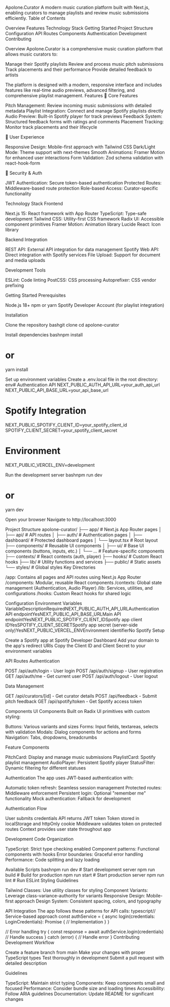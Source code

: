 Apolone.Curator
A modern music curation platform built with Next.js, enabling curators to manage playlists and review music submissions efficiently.
Table of Contents

Overview
Features
Technology Stack
Getting Started
Project Structure
Configuration
API Routes
Components
Authentication
Development
Contributing

Overview
Apolone.Curator is a comprehensive music curation platform that allows music curators to:

Manage their Spotify playlists
Review and process music pitch submissions
Track placements and their performance
Provide detailed feedback to artists

The platform is designed with a modern, responsive interface and includes features like real-time audio previews, advanced filtering, and comprehensive playlist management.
Features
🎵 Core Features

Pitch Management: Review incoming music submissions with detailed metadata
Playlist Integration: Connect and manage Spotify playlists directly
Audio Preview: Built-in Spotify player for track previews
Feedback System: Structured feedback forms with ratings and comments
Placement Tracking: Monitor track placements and their lifecycle

🎨 User Experience

Responsive Design: Mobile-first approach with Tailwind CSS
Dark/Light Mode: Theme support with next-themes
Smooth Animations: Framer Motion for enhanced user interactions
Form Validation: Zod schema validation with react-hook-form

🔐 Security & Auth

JWT Authentication: Secure token-based authentication
Protected Routes: Middleware-based route protection
Role-based Access: Curator-specific functionality

Technology Stack
Frontend

Next.js 15: React framework with App Router
TypeScript: Type-safe development
Tailwind CSS: Utility-first CSS framework
Radix UI: Accessible component primitives
Framer Motion: Animation library
Lucide React: Icon library

Backend Integration

REST API: External API integration for data management
Spotify Web API: Direct integration with Spotify services
File Upload: Support for document and media uploads

Development Tools

ESLint: Code linting
PostCSS: CSS processing
Autoprefixer: CSS vendor prefixing

Getting Started
Prerequisites

Node.js 18+
npm or yarn
Spotify Developer Account (for playlist integration)

Installation

Clone the repository
bashgit clone <repository-url>
cd apolone-curator

Install dependencies
bashnpm install
# or
yarn install

Set up environment variables
Create a .env.local file in the root directory:
env# Authentication API
NEXT_PUBLIC_AUTH_API_URL=your_auth_api_url
NEXT_PUBLIC_API_BASE_URL=your_api_base_url

# Spotify Integration
NEXT_PUBLIC_SPOTIFY_CLIENT_ID=your_spotify_client_id
SPOTIFY_CLIENT_SECRET=your_spotify_client_secret

# Environment
NEXT_PUBLIC_VERCEL_ENV=development

Run the development server
bashnpm run dev
# or
yarn dev

Open your browser
Navigate to http://localhost:3000

Project Structure
apolone-curator/
├── app/                    # Next.js App Router pages
│  ├── api/               # API routes
│  ├── auth/              # Authentication pages
│  ├── dashboard/         # Protected dashboard pages
│   └── layout.tsx         # Root layout
├── components/            # Reusable UI components
│   ├── ui/               # Base UI components (buttons, inputs, etc.)
│   └── ...               # Feature-specific components
├── contexts/             # React contexts (auth, player)
├── hooks/                # Custom React hooks
├── lib/                  # Utility functions and services
├── public/               # Static assets
└── styles/               # Global styles
Key Directories

/app: Contains all pages and API routes using Next.js App Router
/components: Modular, reusable React components
/contexts: Global state management (Authentication, Audio Player)
/lib: Services, utilities, and configurations
/hooks: Custom React hooks for shared logic

Configuration
Environment Variables
VariableDescriptionRequiredNEXT_PUBLIC_AUTH_API_URLAuthentication API endpointYesNEXT_PUBLIC_API_BASE_URLMain API endpointYesNEXT_PUBLIC_SPOTIFY_CLIENT_IDSpotify app client IDYesSPOTIFY_CLIENT_SECRETSpotify app secret (server-side only)YesNEXT_PUBLIC_VERCEL_ENVEnvironment identifierNo
Spotify Setup

Create a Spotify app at Spotify Developer Dashboard
Add your domain to the app's redirect URIs
Copy the Client ID and Client Secret to your environment variables

API Routes
Authentication

POST /api/auth/login - User login
POST /api/auth/signup - User registration
GET /api/auth/me - Get current user
POST /api/auth/logout - User logout

Data Management

GET /api/curators/[id] - Get curator details
POST /api/feedback - Submit pitch feedback
GET /api/spotify/token - Get Spotify access token

Components
UI Components
Built on Radix UI primitives with custom styling:

Buttons: Various variants and sizes
Forms: Input fields, textareas, selects with validation
Modals: Dialog components for actions and forms
Navigation: Tabs, dropdowns, breadcrumbs

Feature Components

PitchCard: Display and manage music submissions
PlaylistCard: Spotify playlist management
AudioPlayer: Persistent Spotify player
StatusFilter: Dynamic filtering for different statuses

Authentication
The app uses JWT-based authentication with:

Automatic token refresh: Seamless session management
Protected routes: Middleware enforcement
Persistent login: Optional "remember me" functionality
Mock authentication: Fallback for development

Authentication Flow

User submits credentials
API returns JWT token
Token stored in localStorage and httpOnly cookie
Middleware validates token on protected routes
Context provides user state throughout app

Development
Code Organization

TypeScript: Strict type checking enabled
Component patterns: Functional components with hooks
Error boundaries: Graceful error handling
Performance: Code splitting and lazy loading

Available Scripts
bashnpm run dev          # Start development server
npm run build        # Build for production
npm run start        # Start production server
npm run lint         # Run ESLint
Styling Guidelines

Tailwind Classes: Use utility classes for styling
Component Variants: Leverage class-variance-authority for variants
Responsive Design: Mobile-first approach
Design System: Consistent spacing, colors, and typography

API Integration
The app follows these patterns for API calls:
typescript// Service-based approach
const authService = {
  async login(credentials: LoginCredentials): Promise<AuthResponse> {
    // Implementation
  }
}

// Error handling
try {
  const response = await authService.login(credentials)
  // Handle success
} catch (error) {
  // Handle error
}
Contributing
Development Workflow

Create a feature branch from main
Make your changes with proper TypeScript types
Test thoroughly in development
Submit a pull request with detailed description

Guidelines

TypeScript: Maintain strict typing
Components: Keep components small and focused
Performance: Consider bundle size and loading times
Accessibility: Follow ARIA guidelines
Documentation: Update README for significant changes
